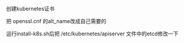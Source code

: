 创建kubernetes证书

把 openssl.cnf 的alt_name改成自己需要的


运行install-k8s.sh后把 /etc/kubernetes/apiserver 文件中的etcd修改一下
